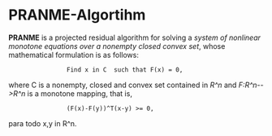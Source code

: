 # PRANME-Algortihm
**PRANME** is a projected residual algorithm for solving a *system of nonlinear monotone equations over a nonempty closed convex set*, whose mathematical formulation is as follows:

					Find x in C  such that F(x) = 0,

where C is a nonempty, closed and convex set contained in *R^n* and  *F:R^n-->R^n*  is a monotone mapping, that is,

					(F(x)-F(y))^T(x-y) >= 0,
					
para todo x,y in R^n.
